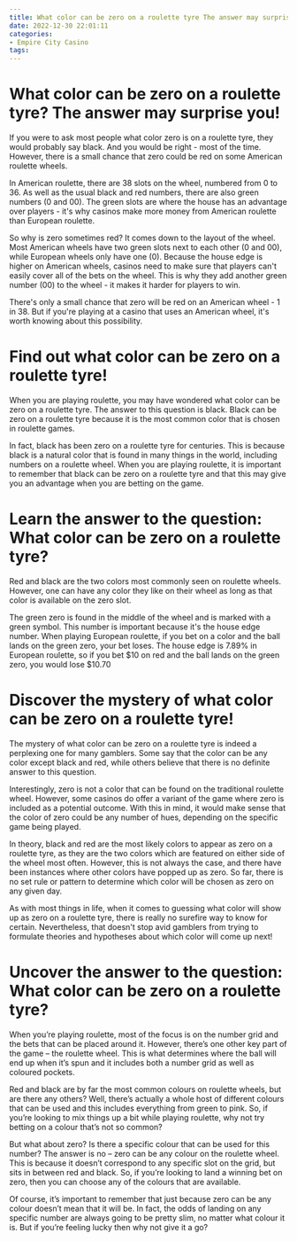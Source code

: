 ```yaml
---
title: What color can be zero on a roulette tyre The answer may surprise you!
date: 2022-12-30 22:01:11
categories:
- Empire City Casino
tags:
---
```



#  What color can be zero on a roulette tyre? The answer may surprise you!

If you were to ask most people what color zero is on a roulette tyre, they would probably say black. And you would be right - most of the time. However, there is a small chance that zero could be red on some American roulette wheels.

In American roulette, there are 38 slots on the wheel, numbered from 0 to 36. As well as the usual black and red numbers, there are also green numbers (0 and 00). The green slots are where the house has an advantage over players - it's why casinos make more money from American roulette than European roulette.

So why is zero sometimes red? It comes down to the layout of the wheel. Most American wheels have two green slots next to each other (0 and 00), while European wheels only have one (0). Because the house edge is higher on American wheels, casinos need to make sure that players can't easily cover all of the bets on the wheel. This is why they add another green number (00) to the wheel - it makes it harder for players to win.

There's only a small chance that zero will be red on an American wheel - 1 in 38. But if you're playing at a casino that uses an American wheel, it's worth knowing about this possibility.

#  Find out what color can be zero on a roulette tyre!

When you are playing roulette, you may have wondered what color can be zero on a roulette tyre. The answer to this question is black. Black can be zero on a roulette tyre because it is the most common color that is chosen in roulette games.

In fact, black has been zero on a roulette tyre for centuries. This is because black is a natural color that is found in many things in the world, including numbers on a roulette wheel. When you are playing roulette, it is important to remember that black can be zero on a roulette tyre and that this may give you an advantage when you are betting on the game.

#  Learn the answer to the question: What color can be zero on a roulette tyre?

Red and black are the two colors most commonly seen on roulette wheels. However, one can have any color they like on their wheel as long as that color is available on the zero slot.

The green zero is found in the middle of the wheel and is marked with a green symbol. This number is important because it's the house edge number. When playing European roulette, if you bet on a color and the ball lands on the green zero, your bet loses. The house edge is 7.89% in European roulette, so if you bet $10 on red and the ball lands on the green zero, you would lose $10.70

#  Discover the mystery of what color can be zero on a roulette tyre!

The mystery of what color can be zero on a roulette tyre is indeed a perplexing one for many gamblers. Some say that the color can be any color except black and red, while others believe that there is no definite answer to this question.

Interestingly, zero is not a color that can be found on the traditional roulette wheel. However, some casinos do offer a variant of the game where zero is included as a potential outcome. With this in mind, it would make sense that the color of zero could be any number of hues, depending on the specific game being played.

In theory, black and red are the most likely colors to appear as zero on a roulette tyre, as they are the two colors which are featured on either side of the wheel most often. However, this is not always the case, and there have been instances where other colors have popped up as zero. So far, there is no set rule or pattern to determine which color will be chosen as zero on any given day.

As with most things in life, when it comes to guessing what color will show up as zero on a roulette tyre, there is really no surefire way to know for certain. Nevertheless, that doesn't stop avid gamblers from trying to formulate theories and hypotheses about which color will come up next!

#  Uncover the answer to the question: What color can be zero on a roulette tyre?

When you’re playing roulette, most of the focus is on the number grid and the bets that can be placed around it. However, there’s one other key part of the game – the roulette wheel. This is what determines where the ball will end up when it’s spun and it includes both a number grid as well as coloured pockets.

Red and black are by far the most common colours on roulette wheels, but are there any others? Well, there’s actually a whole host of different colours that can be used and this includes everything from green to pink. So, if you’re looking to mix things up a bit while playing roulette, why not try betting on a colour that’s not so common?

But what about zero? Is there a specific colour that can be used for this number? The answer is no – zero can be any colour on the roulette wheel. This is because it doesn’t correspond to any specific slot on the grid, but sits in between red and black. So, if you’re looking to land a winning bet on zero, then you can choose any of the colours that are available.

Of course, it’s important to remember that just because zero can be any colour doesn’t mean that it will be. In fact, the odds of landing on any specific number are always going to be pretty slim, no matter what colour it is. But if you’re feeling lucky then why not give it a go?